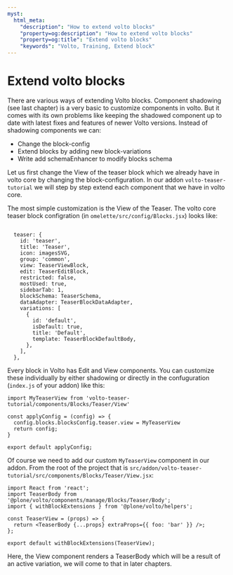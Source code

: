 ```yaml
---
myst:
  html_meta:
    "description": "How to extend volto blocks"
    "property=og:description": "How to extend volto blocks"
    "property=og:title": "Extend volto blocks"
    "keywords": "Volto, Training, Extend block"
---
```


# Extend volto blocks

There are various ways of extending Volto blocks.
Component shadowing (see last chapter) is a very basic to customize components in volto.
But it comes with its own problems like keeping the shadowed component up to date with latest fixes and features of newer Volto versions.
Instead of shadowing components we can:

- Change the block-config
- Extend blocks by adding new block-variations
- Write add schemaEnhancer to modify blocks schema

Let us first change the View of the teaser block which we already have in volto core by changing the block-configuration.
In our addon `volto-teaser-tutorial` we will step by step extend each component that we have in volto core.

The most simple customization is the View of the Teaser. The volto core teaser block configration (in `omelette/src/config/Blocks.jsx`) looks like:

```{code-block} js

  teaser: {
    id: 'teaser',
    title: 'Teaser',
    icon: imagesSVG,
    group: 'common',
    view: TeaserViewBlock,
    edit: TeaserEditBlock,
    restricted: false,
    mostUsed: true,
    sidebarTab: 1,
    blockSchema: TeaserSchema,
    dataAdapter: TeaserBlockDataAdapter,
    variations: [
      {
        id: 'default',
        isDefault: true,
        title: 'Default',
        template: TeaserBlockDefaultBody,
      },
    ],
  },
```

Every block in Volto has Edit and View components.
You can customize these individually by either shadowing or directly in the confuguration (`index.js` of your addon) like this:

```{code-block} js
import MyTeaserView from 'volto-teaser-tutorial/components/Blocks/Teaser/View'

const applyConfig = (config) => {
  config.blocks.blocksConfig.teaser.view = MyTeaserView
  return config;
}

export default applyConfig;
```

Of course we need to add our custom `MyTeaserView` component in our addon.
From the root of the project that is `src/addon/volto-teaser-tutorial/src/components/Blocks/Teaser/View.jsx`:

```{code-block} jsx
import React from 'react';
import TeaserBody from '@plone/volto/components/manage/Blocks/Teaser/Body';
import { withBlockExtensions } from '@plone/volto/helpers';

const TeaserView = (props) => {
  return <TeaserBody {...props} extraProps={{ foo: 'bar' }} />;
};

export default withBlockExtensions(TeaserView);

```

Here, the View component renders a TeaserBody which will be a result of an active variation, we will come to that in later chapters.
